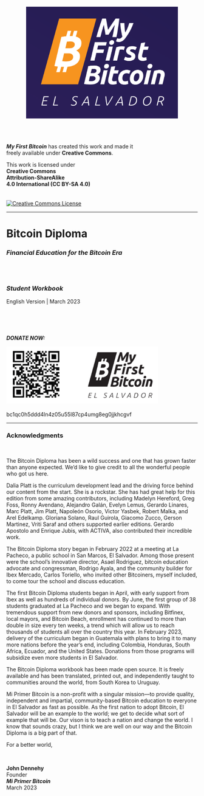 <div><p align="center"><a rel="Website" href="https://miprimerbitcoin.io/en/"><img alt="Main website" width="400" style="border-width:0" src="Images/Cover-and-Acknowledgments/Main-Logo-v1.png"/></a></div>
<br/>
<br/>



**_My First Bitcoin_** has created this work and made it    
freely available under **Creative Commons**.    

This work is licensed under     
**Creative Commons**     
**Attribution-ShareAlike**    
**4.0 International (CC BY-SA 4.0)**    
<br/>
<br/>
<a rel="license" href="https://creativecommons.org/licenses/by-sa/4.0"><img alt="Creative Commons License" width="140" style="border-width:0" src="https://mirrors.creativecommons.org/presskit/buttons/88x31/png/by-sa.png" /></a><br />



__________________________________________________________________________________________________________    
    
# Bitcoin Diploma    
    
### _Financial Education for the Bitcoin Era_    

<br/>
<br/>

### ***Student Workbook***    
English Version | March 2023        

<br/>
<br/>
<br/>

***DONATE NOW:***    
<div><a rel="Donation" href="https://miprimerbitcoin.io/en/donate/"><img alt="Donation website" width="400" style="border-width:0" src="Images/Cover-and-Acknowledgments/Main-Logo-with-QR-Code-v1.png"/></a></div>
<br/>
bc1qc0h5ddd4ln4z05u55l87cp4umg8eg0jjkhcgvf        
      
__________________________________________________________________________________________________________              
           
### Acknowledgments    

<br/>    

The Bitcoin Diploma has been a wild success and one that has grown faster than anyone expected. We’d like to give credit to all the wonderful people who got us here.    

Dalia Platt is the curriculum development lead and the driving force behind our content from the start. She is a rockstar. She has had great help for this edition from some amazing contributors, including Madelyn Hereford, Greg Foss, Ronny Avendano, Alejandro Galán, Evelyn Lemus, Gerardo Linares, Marc Platt, Jim Platt, Napoleón Osorio, Victor Yasbek, Robert Malka, and Arel Edelkamp. Gloriana Solano, Raul Guirola, Giacomo Zucco, Gerson Martinez, Vriti Saraf and others supported earlier editions. Gerardo Apostolo and Enrique Jubis, with ACTIVA, also contributed their incredible work.     

The Bitcoin Diploma story began in February 2022 at a meeting at La Pacheco, a public school in San Marcos, El Salvador. Among those present were the school’s innovative director, Asael Rodriguez, bitcoin education advocate and congressman, Rodrigo Ayala, and the community builder for Ibex Mercado, Carlos Toriello, who invited other Bitcoiners, myself included, to come tour the school and discuss education.    

The first Bitcoin Diploma students began in April, with early support from Ibex as well as hundreds of individual donors. By June, the first group of 38 students graduated at La Pacheco and we began to expand. With tremendous support from new donors and sponsors, including Bitfinex, local mayors, and Bitcoin Beach, enrollment has continued to more than double in size every ten weeks, a trend which will allow us to reach thousands of students all over the country this year. In February 2023, delivery of the curriculum began in Guatemala with plans to bring it to many more nations before the year’s end, including Colombia, Honduras, South Africa, Ecuador, and the United States. Donations from those programs will subsidize even more students in El Salvador.    

The Bitcoin Diploma workbook has been made open source. It is freely available and has been translated, printed out, and independently taught to communities around the world, from South Korea to Uruguay.    

Mi Primer Bitcoin is a non-profit with a singular mission—to provide quality, independent and impartial, community-based Bitcoin education to everyone in El Salvador as fast as possible. As the first nation to adopt Bitcoin, El Salvador will be an example to the world; we get to decide what sort of example that will be. Our vison is to teach a nation and change the world. I know that sounds crazy, but I think we are well on our way and the Bitcoin Diploma is a big part of that.

For a better world,    

<br/>

**John Dennehy**    
Founder    
**_Mi Primer Bitcoin_**    
March 2023
